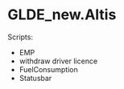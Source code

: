 GLDE_new.Altis
==============

Scripts:

- EMP
- withdraw driver licence
- FuelConsumption
- Statusbar
